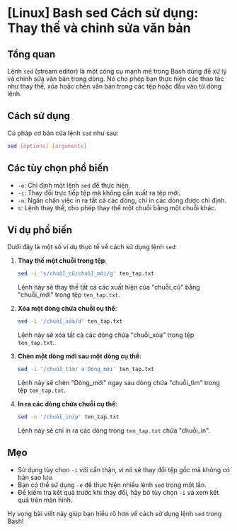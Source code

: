 # [Linux] Bash sed Cách sử dụng: Thay thế và chỉnh sửa văn bản

## Tổng quan
Lệnh `sed` (stream editor) là một công cụ mạnh mẽ trong Bash dùng để xử lý và chỉnh sửa văn bản trong dòng. Nó cho phép bạn thực hiện các thao tác như thay thế, xóa hoặc chèn văn bản trong các tệp hoặc đầu vào từ dòng lệnh.

## Cách sử dụng
Cú pháp cơ bản của lệnh `sed` như sau:

```bash
sed [options] [arguments]
```

## Các tùy chọn phổ biến
- `-e`: Chỉ định một lệnh `sed` để thực hiện.
- `-i`: Thay đổi trực tiếp tệp mà không cần xuất ra tệp mới.
- `-n`: Ngăn chặn việc in ra tất cả các dòng, chỉ in các dòng được chỉ định.
- `s`: Lệnh thay thế, cho phép thay thế một chuỗi bằng một chuỗi khác.

## Ví dụ phổ biến
Dưới đây là một số ví dụ thực tế về cách sử dụng lệnh `sed`:

1. **Thay thế một chuỗi trong tệp**:
   ```bash
   sed -i 's/chuỗi_cũ/chuỗi_mới/g' ten_tap.txt
   ```
   Lệnh này sẽ thay thế tất cả các xuất hiện của "chuỗi_cũ" bằng "chuỗi_mới" trong tệp `ten_tap.txt`.

2. **Xóa một dòng chứa chuỗi cụ thể**:
   ```bash
   sed -i '/chuỗi_xóa/d' ten_tap.txt
   ```
   Lệnh này sẽ xóa tất cả các dòng chứa "chuỗi_xóa" trong tệp `ten_tap.txt`.

3. **Chèn một dòng mới sau một dòng cụ thể**:
   ```bash
   sed -i '/chuỗi_tìm/ a Dòng_mới' ten_tap.txt
   ```
   Lệnh này sẽ chèn "Dòng_mới" ngay sau dòng chứa "chuỗi_tìm" trong tệp `ten_tap.txt`.

4. **In ra các dòng chứa chuỗi cụ thể**:
   ```bash
   sed -n '/chuỗi_in/p' ten_tap.txt
   ```
   Lệnh này sẽ chỉ in ra các dòng trong `ten_tap.txt` chứa "chuỗi_in".

## Mẹo
- Sử dụng tùy chọn `-i` với cẩn thận, vì nó sẽ thay đổi tệp gốc mà không có bản sao lưu.
- Bạn có thể sử dụng `-e` để thực hiện nhiều lệnh `sed` trong một lần.
- Để kiểm tra kết quả trước khi thay đổi, hãy bỏ tùy chọn `-i` và xem kết quả trên màn hình.

Hy vọng bài viết này giúp bạn hiểu rõ hơn về cách sử dụng lệnh `sed` trong Bash!